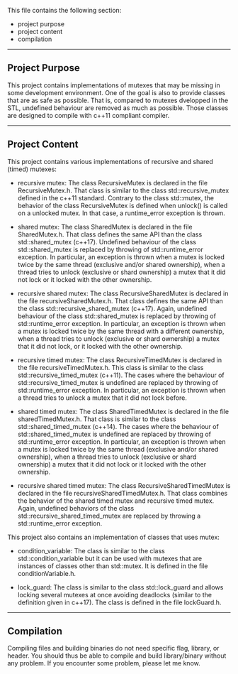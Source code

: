 This file contains the following section:
- project purpose
- project content
- compilation
---------------------------------------------
Project Purpose
---------------------------------------------
This project contains implementations of mutexes that may be missing in some development environment. One of the goal is also to provide classes that are as safe as possible. That is, compared to mutexes dvelopped in the STL, undefined behaviour are removed as much as possible.
Those classes are designed to compile with c++11 compliant compiler.

---------------------------------------------
Project Content
---------------------------------------------

This project contains various implementations of recursive and shared (timed) mutexes:

- recursive mutex: The class RecursiveMutex is declared in the file RecursiveMutex.h. That class is similar to the class std::recursive_mutex defined in the c++11 standard. Contrary to the class std::mutex, the behavior of the class RecursiveMutex is defined when unlock() is called on a unlocked mutex. In that case, a runtime_error exception is thrown. 

- shared mutex: The class SharedMutex is declared in the file SharedMutex.h. That class defines the same API than the class std::shared_mutex (c++17). Undefined behaviour of the class std::shared_mutex is replaced by throwing of std::runtime_error exception. In particular, an exception is thrown when a mutex is locked twice by the same thread (exclusive and/or shared ownership), when a thread tries to unlock (exclusive or shard ownership) a mutex that it did not lock or it locked with the other ownership.

- recursive shared mutex: The class RecursiveSharedMutex is declared in the file recursiveSharedMutex.h. That class defines the same API than the class std::recursive_shared_mutex (c++17). Again, undefined behaviour of the class std::shared_mutex is replaced by throwing of std::runtime_error exception. In particular, an exception is thrown when a mutex is locked twice by the same thread with a different ownership, when a thread tries to unlock (exclusive or shard ownership) a mutex that it did not lock, or it locked with the other ownership.

- recursive timed mutex: The class RecursiveTimedMutex is declared in the file recursiveTimedMutex.h. This class is similar to the class std::recursive_timed_mutex (c++11). The cases where the behaviour of std::recursive_timed_mutex is undefined are replaced by throwing of std::runtime_error exception. In particular, an exception is thrown when a thread tries to unlock a mutex that it did not lock before.

- shared timed mutex: The class SharedTimedMutex is declared in the file sharedTimedMutex.h. That class is similar to the class std::shared_timed_mutex (c++14). The cases where the behaviour of std::shared_timed_mutex is undefined are replaced by throwing of std::runtime_error exception. In particular, an exception is thrown when a mutex is locked twice by the same thread (exclusive and/or shared ownership), when a thread tries to unlock (exclusive or shard ownership) a mutex that it did not lock or it locked with the other ownership. 

- recursive shared timed mutex: The class RecursiveSharedTimedMutex is declared in the file recursiveSharedTimedMutex.h. That class combines the behavior of the shared timed mutex and recursive timed mutex. Again, undefined behaviors of the class std::recursive_shared_timed_mutex are replaced by throwing a std::runtime_error exception. 


This project also contains an implementation of classes that uses mutex:

- condition_variable: The class is similar to the class std::condition_variable but it can be used with mutexes that are instances of classes other than std::mutex. It is defined in the file conditionVariable.h.

- lock_guard: The class is similar to the class std::lock_guard and allows locking several mutexes at once avoiding deadlocks (similar to the definition given in c++17). The class is defined in the file lockGuard.h.  

---------------------------------------------
Compilation
---------------------------------------------

Compiling files and building binaries do not need specific flag, library, or header. You should thus be able to compile and build library/binary without any problem. If you encounter some problem, please let me know.  
